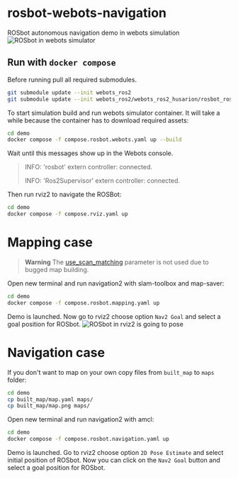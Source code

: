 # rosbot-webots-navigation
ROSbot autonomous navigation demo in webots simulation
![ROSbot in webots simulator](.docs/rosbot.png)

## Run with `docker compose`
Before running pull all required submodules.
```bash
git submodule update --init webots_ros2
git submodule update --init webots_ros2/webots_ros2_husarion/rosbot_ros
```


To start simulation build and run webots simulator container. It will take a while because the container has to download required assets:
```bash
cd demo
docker compose -f compose.rosbot.webots.yaml up --build
```

Wait until this messages show up in the Webots console.
> INFO: 'rosbot' extern controller: connected.
>
> INFO: 'Ros2Supervisor' extern controller: connected.

Then run rviz2 to navigate the ROSBot:
```bash
cd demo
docker compose -f compose.rviz.yaml up
```

# Mapping case
> **Warning**
> The [use_scan_matching](https://github.com/husarion/rosbot-webots-navigation/blob/dev/demo/config/slam_params.yaml#L31) parameter is not used due to bugged map building.

Open new terminal and run navigation2 with slam-toolbox and map-saver:
```bash
cd demo
docker compose -f compose.rosbot.mapping.yaml up
```

Demo is launched. Now go to rviz2 choose option `Nav2 Goal` and select a goal position for ROSbot.
![ROSbot in rviz2 is going to pose](.docs/go_to_pose.png)

# Navigation case
If you don't want to map on your own copy files from `built_map` to `maps` folder:
```bash
cd demo
cp built_map/map.yaml maps/
cp built_map/map.png maps/

```

Open new terminal and run navigation2 with amcl:
```bash
cd demo
docker compose -f compose.rosbot.navigation.yaml up
```

Demo is launched. Go to rviz2 choose option `2D Pose Estimate` and select initial position of ROSbot.
Now you can click on the `Nav2 Goal` button and select a goal position for ROSbot.